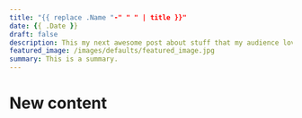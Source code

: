```yaml
---
title: "{{ replace .Name "-" " " | title }}"
date: {{ .Date }}
draft: false
description: This my next awesome post about stuff that my audience love to read.
featured_image: /images/defaults/featured_image.jpg
summary: This is a summary.
---
```


# New content
